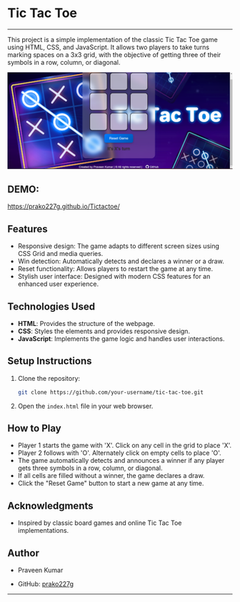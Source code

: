 # Tic Tac Toe


---


This project is a simple implementation of the classic Tic Tac Toe game using HTML, CSS, and JavaScript. It allows two players to take turns marking spaces on a 3x3 grid, with the objective of getting three of their symbols in a row, column, or diagonal.

![Tic Tac Toe Screenshot](result.png)

## DEMO:
https://prako227g.github.io/Tictactoe/

## Features

- Responsive design: The game adapts to different screen sizes using CSS Grid and media queries.
- Win detection: Automatically detects and declares a winner or a draw.
- Reset functionality: Allows players to restart the game at any time.
- Stylish user interface: Designed with modern CSS features for an enhanced user experience.

## Technologies Used

- **HTML**: Provides the structure of the webpage.
- **CSS**: Styles the elements and provides responsive design.
- **JavaScript**: Implements the game logic and handles user interactions.

## Setup Instructions

1. Clone the repository:

   ```bash
   git clone https://github.com/your-username/tic-tac-toe.git
   ```

2. Open the `index.html` file in your web browser.

## How to Play

- Player 1 starts the game with 'X'. Click on any cell in the grid to place 'X'.
- Player 2 follows with 'O'. Alternately click on empty cells to place 'O'.
- The game automatically detects and announces a winner if any player gets three symbols in a row, column, or diagonal.
- If all cells are filled without a winner, the game declares a draw.
- Click the "Reset Game" button to start a new game at any time.

## Acknowledgments

- Inspired by classic board games and online Tic Tac Toe implementations.

## Author

- Praveen Kumar

- GitHub: [prako227g](https://github.com/prako227g/)

---
